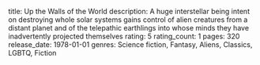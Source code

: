 title: Up the Walls of the World
description: A huge interstellar being intent on destroying whole solar systems gains control of alien creatures from a distant planet and of the telepathic earthlings into whose minds they have inadvertently projected themselves
rating: 5
rating_count: 1
pages: 320
release_date: 1978-01-01
genres: Science fiction, Fantasy, Aliens, Classics, LGBTQ, Fiction